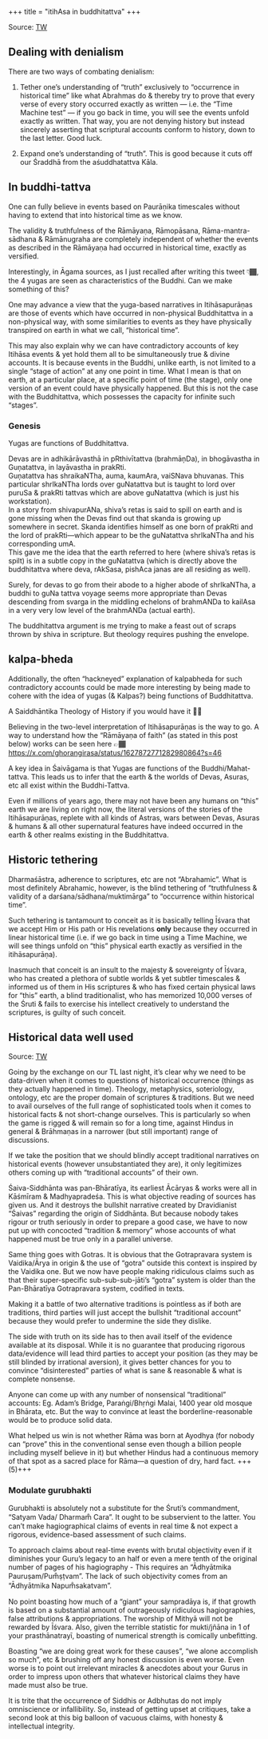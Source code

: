 +++
title = "itihAsa in buddhitattva"
+++

Source: [TW](https://unrollthread.com/t/1627872762978271233/)

## Dealing with denialism
There are two ways of combating denialism:

1. Tether one’s understanding of “truth” exclusively to “occurrence in historical time” like what Abrahmas do & thereby try to prove that every verse of every story occurred exactly as written — i.e. the “Time Machine test” — if you go back in time, you will see the events unfold exactly as written. That way, you are not denying history but instead sincerely asserting that scriptural accounts conform to history, down to the last letter. Good luck.

2. Expand one’s understanding of “truth”. This is good because it cuts off our Śraddhā from the aśuddhatattva Kāla.

## In buddhi-tattva
One can fully believe in events based on Paurāṇika timescales without having to extend that into historical time as we know.

The validity & truthfulness of the Rāmāyaṇa, Rāmopāsana, Rāma-mantra-sādhana & Rāmānugraha are completely independent of whether the events as described in the Rāmāyaṇa had occurred in historical time, exactly as versified.

Interestingly, in Āgama sources, as I just recalled after writing this tweet 👇🏾, the 4 yugas are seen as characteristics of the Buddhi. Can we make something of this? 

One may advance a view that the yuga-based narratives in Itihāsapurāṇas are those of events which have occurred in non-physical Buddhitattva in a non-physical way, with some similarities to events as they have physically transpired on earth in what we call, “historical time”.

This may also explain why we can have contradictory accounts of key Itihāsa events & yet hold them all to be simultaneously true & divine accounts. It is because events in the Buddhi, unlike earth, is not limited to a single “stage of action” at any one point in time. What I mean is that on earth, at a particular place, at a specific point of time (the stage), only one version of an event could have physically happened. But this is not the case with the Buddhitattva, which possesses the capacity for infinite such “stages”.


### Genesis

Yugas are functions of Buddhitattva.

Devas are in adhikārāvasthā in pRthivītattva (brahmāņDa), in bhogāvastha in Guņatattva, in layāvastha in prakRti.  
Guņatattva has shraikaNTha, auma, kaumAra, vaiSNava bhuvanas. This particular shrIkaNTha lords over guNatattva but is taught to lord over puruSa & prakRti tattvas which are above guNatattva (which is just his workstation).  
In a story from shivapurANa, shiva’s retas is said to spill on earth and is gone missing when the Devas find out that skanda is growing up somewhere in secret. Skanda identifies himself as one born of prakRti and the lord of prakRti—which appear to be the guNatattva shrIkaNTha and his corresponding umA.  
This gave me the idea that the earth referred to here (where shiva’s retas is spilt) is in a subtle copy in the guNatattva (which is directly above the buddhitattva where deva, rAkSasa, pishAca janas are all residing as well).

Surely, for devas to go from their abode to a higher abode of shrIkaNTha, a buddhi to guNa tattva voyage seems more appropriate than Devas descending from svarga in the middling echelons of brahmANDa to kailAsa in a very very low level of the brahmANDa (actual earth).

The buddhitattva argument is me trying to make a feast out of scraps thrown by shiva in scripture. But theology requires pushing the envelope.

## kalpa-bheda
Additionally, the often “hackneyed” explanation of kalpabheda for such contradictory accounts could be made more interesting by being made to cohere with the idea of yugas (& Kalpas?) being functions of Buddhitattva.

A Saiddhāntika Theology of History if you would have it ☝🏾 

Believing in the two-level interpretation of Itihāsapurāṇas is the way to go. A way to understand how the “Rāmāyaṇa of faith” (as stated in this post below) works can be seen here 👉🏾https://x.com/ghorangirasa/status/1627872771282980864?s=46

A key idea in Śaivāgama is that Yugas are functions of the Buddhi/Mahat-tattva. This leads us to infer that the earth & the worlds of Devas, Asuras, etc all exist within the Buddhi-Tattva.

Even if millions of years ago,  there may not have been any humans on “this” earth we are living on right now, the literal versions of the stories of the Itihāsapurāṇas, replete with all kinds of Astras, wars between Devas, Asuras & humans & all other supernatural features have indeed occurred in the earth & other realms existing in the Buddhitattva.

## Historic tethering
Dharmaśāstra, adherence to scriptures, etc are not “Abrahamic”. What is most definitely Abrahamic, however, is the blind tethering of “truthfulness & validity of a darśana/sādhana/muktimārga” to “occurrence within historical time”. 

Such tethering is tantamount to conceit as it is basically telling Īśvara that we accept Him or His path or His revelations **only** because they occurred in linear historical time (i.e. if we go back in time using a Time Machine, we will see things unfold on “this” physical earth exactly as versified in the itihāsapurāṇa). 

Inasmuch that conceit is an insult to the majesty & sovereignty of Īśvara, who has created a plethora of subtle worlds & yet subtler timescales & informed us of them in His scriptures & who has fixed certain physical laws for “this” earth, a blind traditionalist, who has memorized 10,000 verses of the Śruti & fails to exercise his intellect creatively to understand the scriptures, is guilty of such conceit.

## Historical data well used
Source: [TW](https://x.com/GhorAngirasa/status/1794596875179573309)

Going by the exchange on our TL last night, it’s clear why we need to be data-driven when it comes to questions of historical occurrence (things as they actually happened in time). Theology, metaphysics, soteriology, ontology, etc are the proper domain of scriptures & traditions. But we need to avail ourselves of the full range of sophisticated tools when it comes to historical facts & not short-change ourselves. This is particularly so when the game is rigged & will remain so for a long time, against Hindus in general & Brāhmaṇas in a narrower (but still important) range of discussions. 

If we take the position that we should blindly accept traditional narratives on historical events (however unsubstantiated they are), it only legitimizes others coming up with “traditional accounts” of their own.

Śaiva-Siddhānta was pan-Bhāratīya, its earliest Ācāryas & works were all in Kāśmīram & Madhyapradeśa. This is what objective reading of sources has given us. And it destroys the bullshit narrative created by Dravidianist “Śaivas” regarding the origin of Siddhānta. But because nobody takes rigour or truth seriously in order to prepare a good case, we have to now put up with concocted “tradition & memory” whose accounts of what happened must be true only in a parallel universe. 

Same thing goes with Gotras. It is obvious that the Gotrapravara system is Vaidika/Ārya in origin & the use of “gotra” outside this context is inspired by the Vaidika one. But we now have people making ridiculous claims such as that their super-specific sub-sub-sub-jāti’s “gotra” system is older than the Pan-Bhāratīya Gotrapravara system, codified in texts. 

Making it a battle of two alternative traditions is pointless as if both are traditions, third parties will just accept the bullshit “traditional account” because they would prefer to undermine the side they dislike. 

The side with truth on its side has to then avail itself of the evidence available at its disposal. While it is no guarantee that producing rigorous data/evidence will lead third parties to accept your position (as they may be still blinded by irrational aversion), it gives better chances for you to convince “disinterested” parties of what is sane & reasonable & what is complete nonsense. 

Anyone can come up with any number of nonsensical “traditional” accounts: Eg. Adam’s Bridge, Paraṅgi/Bhṛṅgi Malai, 1400 year old mosque in Bhārata, etc. But the way to convince at least the borderline-reasonable would be to produce solid data.

What helped us win is not whether Rāma was born at Ayodhya (for nobody can “prove” this in the conventional sense even though a billion people including myself believe in it) but whether Hindus had a continuous memory of that spot as a sacred place for Rāma—a question of dry, hard fact. +++(5)+++

### Modulate gurubhakti
Gurubhakti is absolutely not a substitute for the Śruti’s commandment, “Satyam Vada/ Dharmam̐ Cara”. It ought to be subservient to the latter. You can’t make hagiographical claims of events in real time & not expect a rigorous, evidence-based assessment of such claims. 

To approach claims about real-time events with brutal objectivity even if it diminishes your Guru’s legacy to an half or even a mere tenth of the original number of pages of his hagiography - This requires an “Ādhyātmika Pauruṣam/Pum̐ṣṭvam”. The lack of such objectivity comes from an “Ādhyātmika Napum̐sakatvam”. 

No point boasting how much of a “giant” your sampradāya is, if that growth is based on a substantial amount of outrageously ridiculous hagiographies, false attributions & appropriations. The worship of Mithyā will not be rewarded by Īśvara. Also, given the terrible statistic for mukti/jñāna in 1 of your prasthānatrayī, boasting of numerical strength is comically unbefitting.

Boasting “we are doing great work for these causes”, “we alone accomplish so much”, etc & brushing off any honest discussion is even worse. Even worse is to point out irrelevant miracles & anecdotes about your Gurus in order to impress upon others that whatever historical claims they have made must also be true.

It is trite that the occurrence of Siddhis or Adbhutas do not imply omniscience or infallibility. 
So, instead of getting upset at critiques, take a second look at this big balloon of vacuous claims, with honesty & intellectual integrity. 